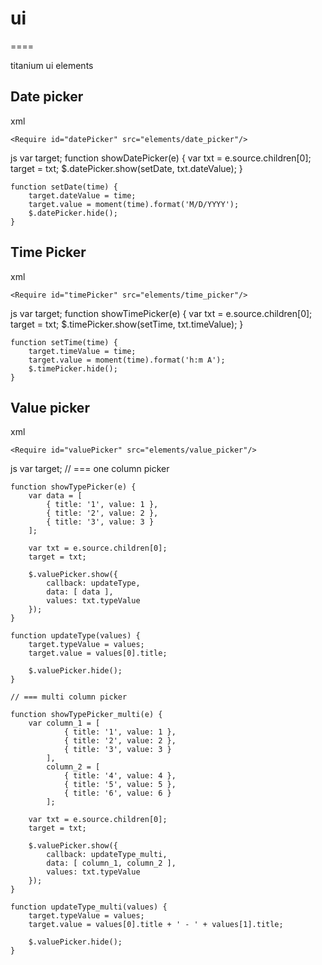 # ui
====

titanium ui elements



## Date picker

xml
	<View class="textfield" onClick="showDatePicker">
		<TextField class="txt" editable="false"/>
		<ImageView class="icon-calendar" touchEnabled="false"/>
	</View>
    
    <Require id="datePicker" src="elements/date_picker"/>

js
	var target;
    function showDatePicker(e) {
		var txt = e.source.children[0];
        target = txt;
        $.datePicker.show(setDate, txt.dateValue);
	}
    
	function setDate(time) {
		target.dateValue = time;
        target.value = moment(time).format('M/D/YYYY');
        $.datePicker.hide();
	}

## Time Picker

xml
	<View class="textfield" onClick="showTimePicker">
		<TextField class="txt" editable="false"/>
		<ImageView class="icon-clock" touchEnabled="false"/>
	</View>
    
    <Require id="timePicker" src="elements/time_picker"/>

js
	var target;
    function showTimePicker(e) {
    	var txt = e.source.children[0];
        target = txt;
        $.timePicker.show(setTime, txt.timeValue);
	}

	function setTime(time) {
		target.timeValue = time;
        target.value = moment(time).format('h:m A');
        $.timePicker.hide();
	}

## Value picker

xml
    <View class="textfield" onClick="showTypePicker">
		<TextField class="txt"  editable="false" value="What type of event is this?"/>
		<ImageView class="icon-type" touchEnabled="false"/>
	</View>
    
    <Require id="valuePicker" src="elements/value_picker"/>

js
	var target;
    // === one column picker
    
    function showTypePicker(e) {
    	var data = [
        	{ title: '1', value: 1 },
            { title: '2', value: 2 },
            { title: '3', value: 3 }
        ];
        
        var txt = e.source.children[0];
        target = txt;
        
        $.valuePicker.show({
        	callback: updateType,
            data: [ data ],
            values: txt.typeValue
        });
	}

	function updateType(values) {
    	target.typeValue = values;
        target.value = values[0].title;
        
        $.valuePicker.hide();
	}
    
	// === multi column picker

	function showTypePicker_multi(e) {
    	var column_1 = [
        		{ title: '1', value: 1 },
                { title: '2', value: 2 },
                { title: '3', value: 3 }
            ],
            column_2 = [
            	{ title: '4', value: 4 },
                { title: '5', value: 5 },
                { title: '6', value: 6 }
            ];
            
        var txt = e.source.children[0];
        target = txt;
        
        $.valuePicker.show({
        	callback: updateType_multi,
            data: [ column_1, column_2 ],
            values: txt.typeValue
        });
	}

	function updateType_multi(values) {
    	target.typeValue = values;
        target.value = values[0].title + ' - ' + values[1].title;
        
        $.valuePicker.hide();
	}
    